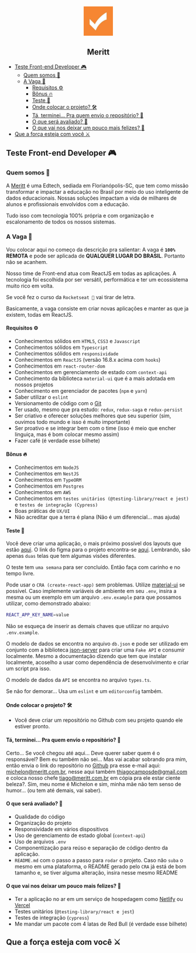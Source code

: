 <p style="text-align: center;" width="100%" align="center">
  <a href="https://meritt.com.br"  target="blank" title="Uello">
    <img src="./.github/logo.jpeg" width="80" style="width: 80px;" />
  </a>
</p>
<h2 style="text-align: center;" width="100%" align="center">
  Meritt
</h2>

- [Teste Front-end Developer 🎮](#teste-front-end-developer-)
  - [Quem somos 📖](#quem-somos-)
  - [A Vaga 👀](#a-vaga-)
    - [Requisitos ⚙️](#requisitos-️)
    - [Bônus 🔥](#bônus-)
    - [Teste 🧪](#teste-)
    - [Onde colocar o projeto? 🛠](#onde-colocar-o-projeto-)
    - [Tá, terminei... Pra quem envio o repositório? 🚧](#tá-terminei-pra-quem-envio-o-repositório-)
    - [O que será avaliado? 🤔](#o-que-será-avaliado-)
    - [O que vai nos deixar um pouco mais felizes? 🤩](#o-que-vai-nos-deixar-um-pouco-mais-felizes-)
- [Que a força esteja com você ⚔️](#que-a-força-esteja-com-você-️)

## Teste Front-end Developer 🎮

### Quem somos 📖
A [Meritt](https://meritt.com.br) é uma Edtech, sediada em Florianópolis-SC, que tem como missão transformar e impactar a educação no Brasil por meio do uso inteligente de dados educacionais. Nossas soluções impactam a vida de milhares de alunos e profissionais envolvidos com a educação.

Tudo isso com tecnologia 100% própria e com organização e escalonamento de todos os nossos sistemas.

### A Vaga 👀
Vou colocar aqui no começo da descrição pra salientar: A vaga é **`100%` REMOTA** e pode ser aplicada de **QUALQUER LUGAR DO BRASIL**. Portanto não se acanhem.

Nosso time de Front-end atua com ReactJS em todas as aplicações.
A tecnologia foi escolhida por ser versátil, performática e ter um ecossistema muito rico em volta.

Se você fez o curso da `Rocketseat 🚀` vai tirar de letra.

Basicamente, a vaga consiste em criar novas aplicações e manter as que ja existem, todas em ReactJS.

#### Requisitos ⚙️
- Conhecimentos sólidos em `HTML5`, `CSS3` e `Javascript`
- Conhecimentos sólidos em `Typescript`
- Conhecimentos sólidos em `responsividade`
- Conhecimentos em `ReactJS` (versão 16.8.x acima com `hooks`)
- Conhecimentos em `react-router-dom`
- Conhecimentos em gerenciamento de estado com `context-api`
- Conhecimento da biblioteca `material-ui` que é a mais adotada em nossos projetos
- Conhecimento em gerenciador de pacotes (`npm` e `yarn`)
- Saber utilizar o `eslint`
- Versionamento de código com o [Git](https://git-scm.com/)
- Ter usado, mesmo que pra estudo: `redux`, `redux-saga` e `redux-persist`
- Ser criativo e oferecer soluções melhores que seu superior (sim, ouvimos todo mundo e isso é muito importante)
- Ser proativo e se integrar bem com o time (isso é meio que encher linguiça, mas é bom colocar mesmo assim)
- Fazer café (é verdade esse bilhete)

#### Bônus 🔥
- Conhecimentos em `NodeJS`
- Conhecimentos em `NestJS`
- Conhecimentos em `TypeORM`
- Conhecimentos em `Postgres`
- Conhecimentos em `AWS`
- Conhecimentos em `testes unitários (@testing-library/react e jest)` e  `testes de integração (Cypress)`
- Boas práticas de `UX/UI`
- Não acreditar que a terra é plana (Não é um diferencial... mas ajuda)

#### Teste 🧪
Você deve criar uma aplicação, o mais próximo possível dos layouts que estão [aqui](/.github/layouts). O link do figma para o projeto encontra-se [aqui](https://www.figma.com/file/uTbBsWwHlHJC77V76KztMd/Teste-Front-end-Developer?node-id=0%3A1). Lembrando, são apenas `duas` telas que tem algumas visões diferentes.

O teste tem `uma semana` para ser concluído. Então faça com carinho e no tempo livre.

Pode usar o `CRA (create-react-app)` sem problemas.
Utilize  [material-ui](https://material-ui.com/) se possível.
Caso implemente variáveis de ambiente em seu `.env`, insira a mesma ou um exemplo em um arquivo `.env.example` para que possamos utilizar, como demonstrado abaixo:

```bash
REACT_APP_KEY_NAME=value
```

Não se esqueça de inserir as demais chaves que utilizar no arquivo `.env.example`.

O modelo de dados se encontra no arquivo `db.json` e pode ser utilizado em conjunto com a biblioteca [json-server](https://github.com/typicode/json-server) para criar uma `Fake API` e consumir localmente. Mesmo a documentação dizendo que tem que instalar localmente, acoselho a usar como dependência de desenvolvimento e criar um script pra isso.

O modelo de dados da `API` se encontra no arquivo `types.ts`.

Se não for demorar... Usa um `eslint` e um `editorconfig` também.

#### Onde colocar o projeto? 🛠
- Você deve criar um repositório no Github com seu projeto quando ele estiver pronto.

#### Tá, terminei... Pra quem envio o repositório? 🚧
Certo... Se você chegou até aqui... Deve querer saber quem é o responsável? Bem eu também não sei... Mas vai acabar sobrando pra mim, então envia o link do repositório no [Github](https://github.com) pra esse e-mail aqui: [michelon@meritt.com.br](mailto:michelon@meritt.com.br), nesse aqui também [thiagocamposde@gmail.com](mailto:thiagocamposde@gmail.com) e coloca nosso chefe [tiago@meritt.com.br](mailto:tiago@meritt.com.br) em cópia pra ele estar ciente beleza?. Sim, meu nome é Michelon e sim, minha mãe não tem senso de humor... (ou tem até demais, vai saber).

#### O que será avaliado? 🤔
- Qualidade do código
- Organização do projeto
- Responsividade em vários dispositivos
- Uso de gerenciamento de estado global (`context-api`)
- Uso de arquivos `.env`
- Componentização para reúso e separação de código dentro da aplicação.
- `README.md` com o passo a passo para `rodar` o projeto. Caso não `suba` o mesmo em uma plataforma, o README gerado pelo `CRA` já está de bom tamanho e, se tiver alguma alteração, insira nesse mesmo README

#### O que vai nos deixar um pouco mais felizes? 🤩
- Ter a aplicação no ar em um serviço de hospedagem como [Netlify](https://www.netlify.com/) ou [Vercel](https://vercel.com/)
- Testes unitários (`@testing-library/react e jest`)
- Testes de integração (`cypress`)
- Me mandar um pacote com 4 latas de Red Bull (é verdade esse bilhete)

## Que a força esteja com você ⚔️
